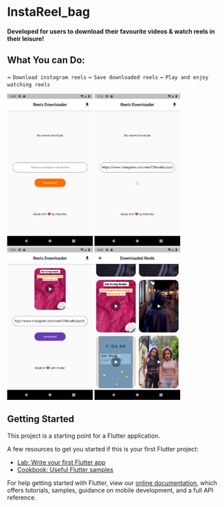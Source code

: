 # InstaReel_bag

#### Developed for users to download their favourite videos & watch reels in their leisure!

## What You can Do:

~ `Download instagram reels`
~ `Save downloaded reels`
~ `Play and enjoy watching reels`

<img src="https://github.com/Harshita248/Reels_downloader/blob/main/Screenshots/1.png" width="200"> <img src="https://github.com/Harshita248/Reels_downloader/blob/main/Screenshots/2.png" width="200"> <img src="https://github.com/Harshita248/Reels_downloader/blob/main/Screenshots/3.png" width="200"> <img src="https://github.com/Harshita248/Reels_downloader/blob/main/Screenshots/4.png" width="200">



## Getting Started

This project is a starting point for a Flutter application.

A few resources to get you started if this is your first Flutter project:

- [Lab: Write your first Flutter app](https://flutter.dev/docs/get-started/codelab)
- [Cookbook: Useful Flutter samples](https://flutter.dev/docs/cookbook)

For help getting started with Flutter, view our
[online documentation](https://flutter.dev/docs), which offers tutorials,
samples, guidance on mobile development, and a full API reference.
